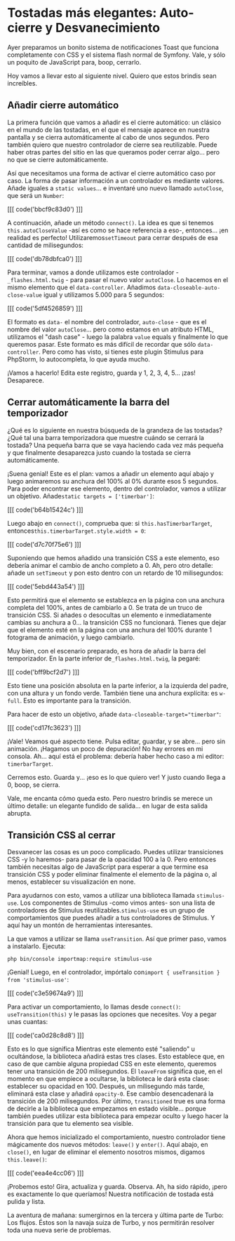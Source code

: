 # Tostadas más elegantes: Auto-cierre y Desvanecimiento

Ayer preparamos un bonito sistema de notificaciones Toast que funciona completamente con CSS y el sistema flash normal de Symfony. Vale, y sólo un poquito de JavaScript para, boop, cerrarlo.

Hoy vamos a llevar esto al siguiente nivel. Quiero que estos brindis sean increíbles.

## Añadir cierre automático

La primera función que vamos a añadir es el cierre automático: un clásico en el mundo de las tostadas, en el que el mensaje aparece en nuestra pantalla y se cierra automáticamente al cabo de unos segundos. Pero también quiero que nuestro controlador de cierre sea reutilizable. Puede haber otras partes del sitio en las que queramos poder cerrar algo... pero no que se cierre automáticamente.

Así que necesitamos una forma de activar el cierre automático caso por caso. La forma de pasar información a un controlador es mediante valores. Añade iguales a `static values`... e inventaré uno nuevo llamado `autoClose`, que será un `Number`:

[[[ code('bbcf9c83d0') ]]]

A continuación, añade un método `connect()`. La idea es que si tenemos `this.autoCloseValue` -así es como se hace referencia a eso-, entonces... ¡en realidad es perfecto! Utilizaremos`setTimeout` para cerrar después de esa cantidad de milisegundos:

[[[ code('db78dbfca0') ]]]

Para terminar, vamos a donde utilizamos este controlador - `_flashes.html.twig` - para pasar el nuevo valor `autoClose`. Lo hacemos en el mismo elemento que el `data-controller`. Añadimos `data-closeable-auto-close-value` igual y utilizamos 5.000 para 5 segundos:

[[[ code('5df4526859') ]]]

El formato es `data-` el nombre del controlador, `auto-close` - que es el nombre del valor `autoClose`... pero como estamos en un atributo HTML, utilizamos el "dash case" - luego la palabra `value` equals y finalmente lo que queremos pasar. Este formato es más difícil de recordar que sólo `data-controller`. Pero como has visto, si tienes este plugin Stimulus para PhpStorm, lo autocompleta, lo que ayuda mucho.

¡Vamos a hacerlo! Edita este registro, guarda y 1, 2, 3, 4, 5... ¡zas! Desaparece.

## Cerrar automáticamente la barra del temporizador

¿Qué es lo siguiente en nuestra búsqueda de la grandeza de las tostadas? ¿Qué tal una barra temporizadora que muestre cuándo se cerrará la tostada? Una pequeña barra que se vaya haciendo cada vez más pequeña y que finalmente desaparezca justo cuando la tostada se cierra automáticamente.

¡Suena genial! Este es el plan: vamos a añadir un elemento aquí abajo y luego animaremos su anchura del 100% al 0% durante esos 5 segundos. Para poder encontrar ese elemento, dentro del controlador, vamos a utilizar un objetivo. Añade`static targets = ['timerbar']`:

[[[ code('b64b15424c') ]]]

Luego abajo en `connect()`, comprueba que: si `this.hasTimerbarTarget`, entonces`this.timerbarTarget.style.width = 0`:

[[[ code('d7c70f75e6') ]]]

Suponiendo que hemos añadido una transición CSS a este elemento, eso debería animar el cambio de ancho completo a 0. Ah, pero otro detalle: añade un `setTimeout` y pon esto dentro con un retardo de 10 milisegundos:

[[[ code('5ebd443a54') ]]]

Esto permitirá que el elemento se establezca en la página con una anchura completa del 100%, antes de cambiarlo a 0. Se trata de un truco de transición CSS. Si añades o desocultas un elemento e inmediatamente cambias su anchura a 0... la transición CSS no funcionará. Tienes que dejar que el elemento esté en la página con una anchura del 100% durante 1 fotograma de animación, y luego cambiarlo.

Muy bien, con el escenario preparado, es hora de añadir la barra del temporizador. En la parte inferior de`_flashes.html.twig`, la pegaré:

[[[ code('bff9bcf2d7') ]]]

Esto tiene una posición absoluta en la parte inferior, a la izquierda del padre, con una altura y un fondo verde. También tiene una anchura explícita: es `w-full`. Esto es importante para la transición.

Para hacer de esto un objetivo, añade `data-closeable-target="timerbar"`:

[[[ code('cd17fc3623') ]]]

¡Vale! Veamos qué aspecto tiene. Pulsa editar, guardar, y se abre... pero sin animación. ¡Hagamos un poco de depuración! No hay errores en mi consola. Ah... aquí está el problema: debería haber hecho caso a mi editor: `timerbarTarget`.

Cerremos esto. Guarda y... ¡eso es lo que quiero ver! Y justo cuando llega a 0, boop, se cierra.

Vale, me encanta cómo queda esto. Pero nuestro brindis se merece un último detalle: un elegante fundido de salida... en lugar de esta salida abrupta.

## Transición CSS al cerrar

Desvanecer las cosas es un poco complicado. Puedes utilizar transiciones CSS -y lo haremos- para pasar de la opacidad 100 a la 0. Pero entonces también necesitas algo de JavaScript para esperar a que termine esa transición CSS y poder eliminar finalmente el elemento de la página o, al menos, establecer su visualización en none.

Para ayudarnos con esto, vamos a utilizar una biblioteca llamada `stimulus-use`. Los componentes de Stimulus -como vimos antes- son una lista de controladores de Stimulus reutilizables.`stimulus-use` es un grupo de comportamientos que puedes añadir a tus controladores de Stimulus. Y aquí hay un montón de herramientas interesantes.

La que vamos a utilizar se llama `useTransition`. Así que primer paso, vamos a instalarlo. Ejecuta:

```terminal
php bin/console importmap:require stimulus-use
```

¡Genial! Luego, en el controlador, impórtalo con`import { useTransition } from 'stimulus-use'`:

[[[ code('c3e59674a9') ]]]

Para activar un comportamiento, lo llamas desde `connect()`: `useTransition(this)`
y le pasas las opciones que necesites. Voy a pegar unas cuantas:

[[[ code('ca0d28c8d8') ]]]

Esto es lo que significa Mientras este elemento esté "saliendo" u ocultándose, la biblioteca añadirá estas tres clases. Esto establece que, en caso de que cambie alguna propiedad CSS en este elemento, queremos tener una transición de 200 milisegundos. El `leaveFrom` significa que, en el momento en que empiece a ocultarse, la biblioteca le dará esta clase: establecer su opacidad en 100. Después, un milisegundo más tarde, eliminará esta clase y añadirá `opacity-0`. Ese cambio desencadenará la transición de 200 milisegundos. Por último, `transitioned` true es una forma de decirle a la biblioteca que empezamos en estado visible... porque también puedes utilizar esta biblioteca para empezar oculto y luego hacer la transición para que tu elemento sea visible.

Ahora que hemos inicializado el comportamiento, nuestro controlador tiene mágicamente dos nuevos métodos: `leave()` y `enter()`. Aquí abajo, en `close()`, en lugar de eliminar el elemento nosotros mismos, digamos `this.leave()`:

[[[ code('eea4e4cc06') ]]]

¡Probemos esto! Gira, actualiza y guarda. Observa. Ah, ha sido rápido, ¡pero es exactamente lo que queríamos! Nuestra notificación de tostada está pulida y lista.

La aventura de mañana: sumergirnos en la tercera y última parte de Turbo: Los flujos. Éstos son la navaja suiza de Turbo, y nos permitirán resolver toda una nueva serie de problemas.
